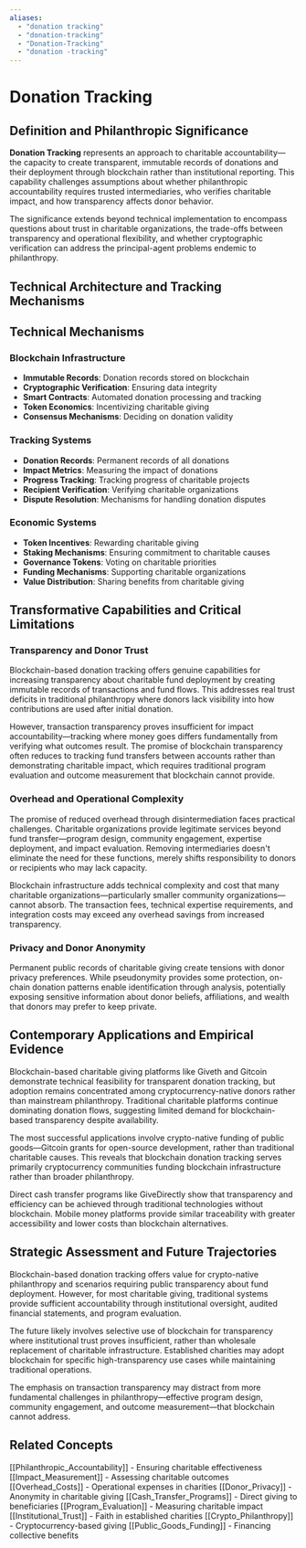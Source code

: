 ```yaml
---
aliases:
  - "donation tracking"
  - "donation-tracking"
  - "Donation-Tracking"
  - "donation -tracking"
---
```


# Donation Tracking

## Definition and Philanthropic Significance

**Donation Tracking** represents an approach to charitable accountability—the capacity to create transparent, immutable records of donations and their deployment through blockchain rather than institutional reporting. This capability challenges assumptions about whether philanthropic accountability requires trusted intermediaries, who verifies charitable impact, and how transparency affects donor behavior.

The significance extends beyond technical implementation to encompass questions about trust in charitable organizations, the trade-offs between transparency and operational flexibility, and whether cryptographic verification can address the principal-agent problems endemic to philanthropy.

## Technical Architecture and Tracking Mechanisms

## Technical Mechanisms

### Blockchain Infrastructure
- **Immutable Records**: Donation records stored on blockchain
- **Cryptographic Verification**: Ensuring data integrity
- **Smart Contracts**: Automated donation processing and tracking
- **Token Economics**: Incentivizing charitable giving
- **Consensus Mechanisms**: Deciding on donation validity

### Tracking Systems
- **Donation Records**: Permanent records of all donations
- **Impact Metrics**: Measuring the impact of donations
- **Progress Tracking**: Tracking progress of charitable projects
- **Recipient Verification**: Verifying charitable organizations
- **Dispute Resolution**: Mechanisms for handling donation disputes

### Economic Systems
- **Token Incentives**: Rewarding charitable giving
- **Staking Mechanisms**: Ensuring commitment to charitable causes
- **Governance Tokens**: Voting on charitable priorities
- **Funding Mechanisms**: Supporting charitable organizations
- **Value Distribution**: Sharing benefits from charitable giving

## Transformative Capabilities and Critical Limitations

### Transparency and Donor Trust

Blockchain-based donation tracking offers genuine capabilities for increasing transparency about charitable fund deployment by creating immutable records of transactions and fund flows. This addresses real trust deficits in traditional philanthropy where donors lack visibility into how contributions are used after initial donation.

However, transaction transparency proves insufficient for impact accountability—tracking where money goes differs fundamentally from verifying what outcomes result. The promise of blockchain transparency often reduces to tracking fund transfers between accounts rather than demonstrating charitable impact, which requires traditional program evaluation and outcome measurement that blockchain cannot provide.

### Overhead and Operational Complexity

The promise of reduced overhead through disintermediation faces practical challenges. Charitable organizations provide legitimate services beyond fund transfer—program design, community engagement, expertise deployment, and impact evaluation. Removing intermediaries doesn't eliminate the need for these functions, merely shifts responsibility to donors or recipients who may lack capacity.

Blockchain infrastructure adds technical complexity and cost that many charitable organizations—particularly smaller community organizations—cannot absorb. The transaction fees, technical expertise requirements, and integration costs may exceed any overhead savings from increased transparency.

### Privacy and Donor Anonymity

Permanent public records of charitable giving create tensions with donor privacy preferences. While pseudonymity provides some protection, on-chain donation patterns enable identification through analysis, potentially exposing sensitive information about donor beliefs, affiliations, and wealth that donors may prefer to keep private.

## Contemporary Applications and Empirical Evidence

Blockchain-based charitable giving platforms like Giveth and Gitcoin demonstrate technical feasibility for transparent donation tracking, but adoption remains concentrated among cryptocurrency-native donors rather than mainstream philanthropy. Traditional charitable platforms continue dominating donation flows, suggesting limited demand for blockchain-based transparency despite availability.

The most successful applications involve crypto-native funding of public goods—Gitcoin grants for open-source development, rather than traditional charitable causes. This reveals that blockchain donation tracking serves primarily cryptocurrency communities funding blockchain infrastructure rather than broader philanthropy.

Direct cash transfer programs like GiveDirectly show that transparency and efficiency can be achieved through traditional technologies without blockchain. Mobile money platforms provide similar traceability with greater accessibility and lower costs than blockchain alternatives.

## Strategic Assessment and Future Trajectories

Blockchain-based donation tracking offers value for crypto-native philanthropy and scenarios requiring public transparency about fund deployment. However, for most charitable giving, traditional systems provide sufficient accountability through institutional oversight, audited financial statements, and program evaluation.

The future likely involves selective use of blockchain for transparency where institutional trust proves insufficient, rather than wholesale replacement of charitable infrastructure. Established charities may adopt blockchain for specific high-transparency use cases while maintaining traditional operations.

The emphasis on transaction transparency may distract from more fundamental challenges in philanthropy—effective program design, community engagement, and outcome measurement—that blockchain cannot address.

## Related Concepts

[[Philanthropic_Accountability]] - Ensuring charitable effectiveness
[[Impact_Measurement]] - Assessing charitable outcomes
[[Overhead_Costs]] - Operational expenses in charities
[[Donor_Privacy]] - Anonymity in charitable giving
[[Cash_Transfer_Programs]] - Direct giving to beneficiaries
[[Program_Evaluation]] - Measuring charitable impact
[[Institutional_Trust]] - Faith in established charities
[[Crypto_Philanthropy]] - Cryptocurrency-based giving
[[Public_Goods_Funding]] - Financing collective benefits
